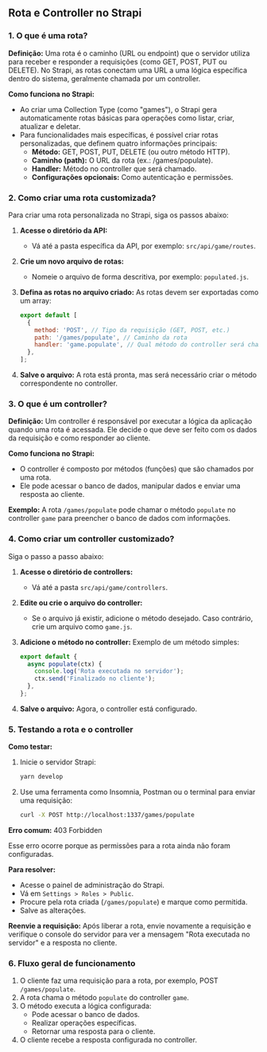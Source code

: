 ## Rota e Controller no Strapi

### 1. O que é uma rota?

**Definição:**
Uma rota é o caminho (URL ou endpoint) que o servidor utiliza para receber e responder a requisições (como GET, POST, PUT ou DELETE). No Strapi, as rotas conectam uma URL a uma lógica específica dentro do sistema, geralmente chamada por um controller.

**Como funciona no Strapi:**
- Ao criar uma Collection Type (como "games"), o Strapi gera automaticamente rotas básicas para operações como listar, criar, atualizar e deletar.
- Para funcionalidades mais específicas, é possível criar rotas personalizadas, que definem quatro informações principais:
  - **Método:** GET, POST, PUT, DELETE (ou outro método HTTP).
  - **Caminho (path):** O URL da rota (ex.: /games/populate).
  - **Handler:** Método no controller que será chamado.
  - **Configurações opcionais:** Como autenticação e permissões.

### 2. Como criar uma rota customizada?

Para criar uma rota personalizada no Strapi, siga os passos abaixo:

1. **Acesse o diretório da API:**
   - Vá até a pasta específica da API, por exemplo: `src/api/game/routes`.

2. **Crie um novo arquivo de rotas:**
   - Nomeie o arquivo de forma descritiva, por exemplo: `populated.js`.

3. **Defina as rotas no arquivo criado:**
   As rotas devem ser exportadas como um array:

   ```javascript
   export default [
     {
       method: 'POST', // Tipo da requisição (GET, POST, etc.)
       path: '/games/populate', // Caminho da rota
       handler: 'game.populate', // Qual método do controller será chamado
     },
   ];
   ```

4. **Salve o arquivo:**
   A rota está pronta, mas será necessário criar o método correspondente no controller.

### 3. O que é um controller?

**Definição:**
Um controller é responsável por executar a lógica da aplicação quando uma rota é acessada. Ele decide o que deve ser feito com os dados da requisição e como responder ao cliente.

**Como funciona no Strapi:**
- O controller é composto por métodos (funções) que são chamados por uma rota.
- Ele pode acessar o banco de dados, manipular dados e enviar uma resposta ao cliente.

**Exemplo:**
A rota `/games/populate` pode chamar o método `populate` no controller `game` para preencher o banco de dados com informações.

### 4. Como criar um controller customizado?

Siga o passo a passo abaixo:

1. **Acesse o diretório de controllers:**
   - Vá até a pasta `src/api/game/controllers`.

2. **Edite ou crie o arquivo do controller:**
   - Se o arquivo já existir, adicione o método desejado. Caso contrário, crie um arquivo como `game.js`.

3. **Adicione o método no controller:**
   Exemplo de um método simples:

   ```javascript
   export default {
     async populate(ctx) {
       console.log('Rota executada no servidor');
       ctx.send('Finalizado no cliente');
     },
   };
   ```

4. **Salve o arquivo:**
   Agora, o controller está configurado.

### 5. Testando a rota e o controller

**Como testar:**

1. Inicie o servidor Strapi:

   ```bash
   yarn develop
   ```

2. Use uma ferramenta como Insomnia, Postman ou o terminal para enviar uma requisição:

   ```bash
   curl -X POST http://localhost:1337/games/populate
   ```

**Erro comum:** 403 Forbidden

Esse erro ocorre porque as permissões para a rota ainda não foram configuradas.

**Para resolver:**
- Acesse o painel de administração do Strapi.
- Vá em `Settings > Roles > Public`.
- Procure pela rota criada (`/games/populate`) e marque como permitida.
- Salve as alterações.

**Reenvie a requisição:** 
Após liberar a rota, envie novamente a requisição e verifique o console do servidor para ver a mensagem "Rota executada no servidor" e a resposta no cliente.

### 6. Fluxo geral de funcionamento

1. O cliente faz uma requisição para a rota, por exemplo, POST `/games/populate`.
2. A rota chama o método `populate` do controller `game`.
3. O método executa a lógica configurada:
   - Pode acessar o banco de dados.
   - Realizar operações específicas.
   - Retornar uma resposta para o cliente.
4. O cliente recebe a resposta configurada no controller.
